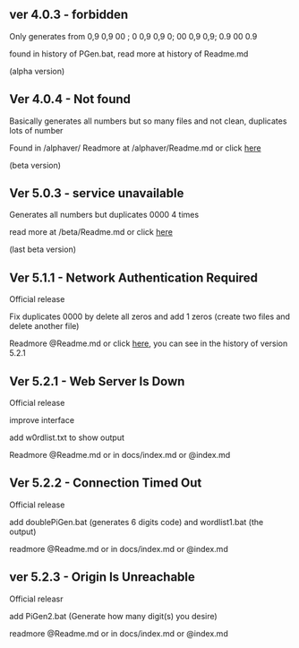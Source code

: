 ## ver 4.0.3 - forbidden

Only generates from 0,9 0,9 00 ; 0 0,9 0,9 0; 00 0,9 0,9; 0.9 00 0.9

found in history of PGen.bat, read more at history of Readme.md  

(alpha version)

## Ver 4.0.4 - Not found

Basically generates all numbers but so many files and not clean, duplicates lots of number

Found in /alphaver/ 
Readmore at /alphaver/Readme.md or click [here](alphaver/Readme.md)

(beta version)

## Ver 5.0.3 - service unavailable

Generates all numbers but duplicates 0000 4 times

read more at /beta/Readme.md or click [here](beta/Readme.md)

(last beta version)

## Ver 5.1.1 - Network Authentication Required 

Official release 

Fix duplicates 0000 by delete all zeros and add 1 zeros (create two files and delete another file)

Readmore @Readme.md or click [here](Oldervers/Readme.md), you can see in the history of version 5.2.1

## Ver 5.2.1 - Web Server Is Down

Official release 

improve interface

add w0rdlist.txt to show output

Readmore @Readme.md or in docs/index.md or @index.md
  
 ## Ver 5.2.2 - Connection Timed Out
 
 Official release 
 
 add doublePiGen.bat (generates 6 digits code) and wordlist1.bat (the output)
 
 readmore @Readme.md or in docs/index.md or @index.md

## ver 5.2.3 - Origin Is Unreachable

Official releasr 

add PiGen2.bat (Generate how many digit(s) you desire)

readmore @Readme.md or in docs/index.md or @index.md
